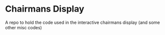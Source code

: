 # Chairmans Display
 A repo to hold the code used in the interactive chairmans display (and some other misc codes)

